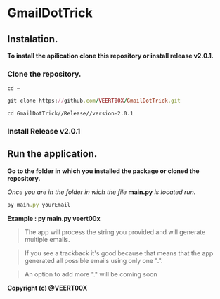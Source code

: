 # GmailDotTrick


## Instalation.

**To install the apilication clone this repository or install release v2.0.1.**

### Clone the repository.

```shell
cd ~
```
```ruby
git clone https://github.com/VEERT00X/GmailDotTrick.git
```
```shell
cd GmailDotTrick//Release//version-2.0.1
```

### Install Release v2.0.1


## Run the application.

**Go to the folder in which you installed the package or cloned the repository.**

_Once you are in the folder in wich the file_ **main.py** _is located run._

```ruby
py main.py yourEmail
```
**Example : py main.py veert00x**

> The app will process the string you provided and will generate multiple emails.

> If you see a trackback it's good because that means that the app generated all possible emails using only one ".".

> An option to add more "." will be coming soon

**Copyright (c) @VEERT00X**
